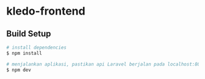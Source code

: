 # kledo-frontend

## Build Setup

```bash
# install dependencies
$ npm install

# menjalankan aplikasi, pastikan api Laravel berjalan pada localhost:8000
$ npm dev


